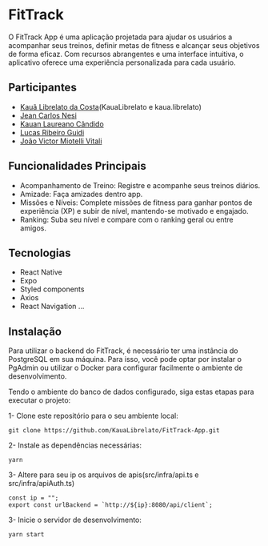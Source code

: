 # FitTrack

O FitTrack App é uma aplicação projetada para ajudar os usuários a acompanhar seus treinos, definir metas de fitness e alcançar seus objetivos de forma eficaz. Com recursos abrangentes e uma interface intuitiva, o aplicativo oferece uma experiência personalizada para cada usuário.

## Participantes
- [Kauã Librelato da Costa](https://www.github.com/KauaLibrelato)(KauaLibrelato e kaua.librelato)
- [Jean Carlos Nesi](https://www.github.com/JeanNesi)
- [Kauan Laureano Cândido](https://www.github.com/kauanlc1)
- [Lucas Ribeiro Guidi](https://www.github.com/lucasrguidi)
- [João Victor Miotelli Vitali](https://www.github.com/JoaoMiotelli)

## Funcionalidades Principais

- Acompanhamento de Treino: Registre e acompanhe seus treinos diários.
- Amizade: Faça amizades dentro app.
- Missões e Níveis: Complete missões de fitness para ganhar pontos de experiência (XP) e subir de nível, mantendo-se motivado e engajado.
- Ranking: Suba seu nível e compare com o ranking geral ou entre amigos.

## Tecnologias

- React Native
- Expo
- Styled components
- Axios
- React Navigation
  ...

## Instalação
Para utilizar o backend do FitTrack, é necessário ter uma instância do PostgreSQL em sua máquina. 
Para isso, você pode optar por instalar o PgAdmin ou utilizar o Docker para configurar facilmente o ambiente de desenvolvimento.

Tendo o ambiente do banco de dados configurado, siga estas etapas para executar o projeto:

1- Clone este repositório para o seu ambiente local:
```
git clone https://github.com/KauaLibrelato/FitTrack-App.git
```

2- Instale as dependências necessárias:
```
yarn
```

3- Altere para seu ip os arquivos de apis(src/infra/api.ts e src/infra/apiAuth.ts)
```
const ip = "";
export const urlBackend = `http://${ip}:8080/api/client`;
```

3- Inicie o servidor de desenvolvimento:
```
yarn start
```

